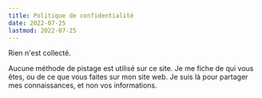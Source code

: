 ```yaml
---
title: Politique de confidentialité
date: 2022-07-25
lastmod: 2022-07-25
---
```


Rien n'est collecté.

Aucune méthode de pistage est utilisé sur ce site.
Je me fiche de qui vous êtes, ou de ce que vous faites sur mon site web.
Je suis là pour partager mes connaissances, et non vos informations.
